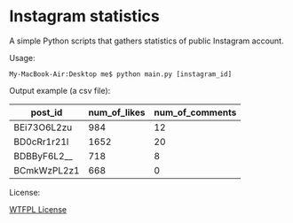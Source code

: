 # Instagram statistics

A simple Python scripts that gathers statistics of public Instagram account.

Usage:

```
My-MacBook-Air:Desktop me$ python main.py [instagram_id]
```

Output example (a csv file):

|post_id |	num_of_likes |	num_of_comments
|-------|----------------|--------------
|BEi73O6L2zu |	984 |	12
|BD0cRr1r21l |	1652 |	20
|BDBByF6L2__	| 718 |	8
|BCmkWzPL2z1	| 668	| 0

License:

[WTFPL License](http://www.wtfpl.net/txt/copying/)
